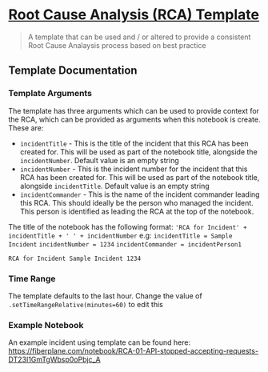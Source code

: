 # [Root Cause Analysis (RCA) Template](./template.jsonnet)
> A template that can be used and / or altered to provide a consistent Root Cause Analaysis process based on best practice

## Template Documentation

### Template Arguments
The template has three arguments which can be used to provide context for the RCA, which can be provided as arguments when this notebook is create. These are:
- `incidentTitle` - This is the title of the incident that this RCA has been created for. This will be used as part of the notebook title, alongside the `incidentNumber`. Default value is an empty string
- `incidentNumber` - This is the incident number for the incident that this RCA has been created for. This will be used as part of the notebook title, alongside `incidentTitle`. Default value is an empty string
- `incidentCommander` - This is the name of the incident commander leading this RCA. This should ideally be the person who managed the incident. This person is identified as leading the RCA at the top of the notebook.

The title of the notebook has the following format:
`'RCA for Incident' + incidentTitle + ' ' + incidentNumber`
e.g:
`incidentTitle = Sample Incident`
`incidentNumber = 1234`
`incidentCommander = incidentPerson1`

`RCA for Incident Sample Incident 1234`

### Time Range
The template defaults to the last hour. Change the value of `.setTimeRangeRelative(minutes=60)` to edit this

### Example Notebook
An example incident using template can be found here:
https://fiberplane.com/notebook/RCA-01-API-stopped-accepting-requests-DT23I1GmTgWbsp0oPbjc_A

